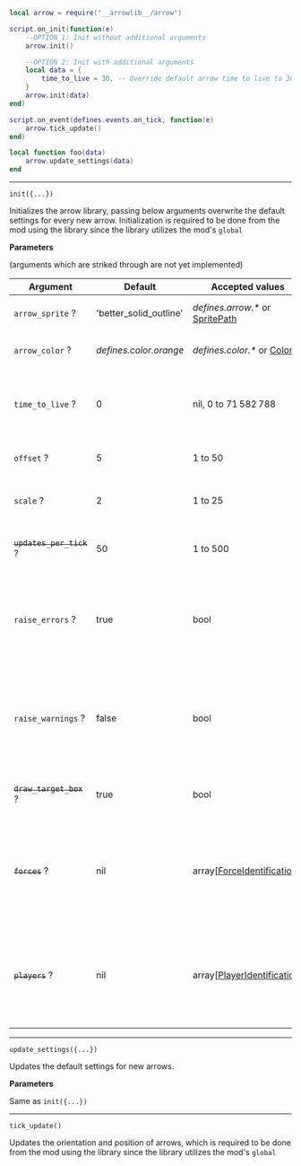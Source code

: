 ```lua
local arrow = require("__arrowlib__/arrow")

script.on_init(function(e)
    --OPTION 1: Init without additional arguments
    arrow.init()

    --OPTION 2: Init with additional arguments
    local data = {
        time_to_live = 30, -- Override default arrow time to live to 30 seconds
    }
    arrow.init(data)
end)

script.on_event(defines.events.on_tick, function(e)
    arrow.tick_update()
end)

local function foo(data)
    arrow.update_settings(data)
end
```

---

`init({...})`

Initializes the arrow library, passing below arguments overwrite the default settings for every new arrow. Initialization is required to be done from the mod using the library since the library utilizes the mod's `global`

**Parameters**

(arguments which are striked through are not yet implemented)

| Argument                 | Default                | Accepted values                                                                                       | Description                                                                                           |
| ------------------------ | ---------------------- | ----------------------------------------------------------------------------------------------------- | ----------------------------------------------------------------------------------------------------- |
| `arrow_sprite` ?         | 'better_solid_outline' | _defines.arrow.\*_ or [SpritePath](https://lua-api.factorio.com/latest/concepts.html#SpritePath)      | The sprite to be used as arrow                                                                        |
| `arrow_color` ?          | _defines.color.orange_ | _defines.color.\*_ or [Color](https://lua-api.factorio.com/latest/concepts.html#Color)                | The color of the arrow                                                                                |
| `time_to_live` ?         | 0                      | nil, 0 to 71 582 788                                                                                  | Default time to live in seconds for newly created arrows                                              |
| `offset` ?               | 5                      | 1 to 50                                                                                               | Offset from source in tiles                                                                           |
| `scale` ?                | 2                      | 1 to 25                                                                                               | Relative scaling of the arrow graphic                                                                 |
| ~~`updates_per_tick`~~ ? | 50                     | 1 to 500                                                                                              | How many arrows per tick are to be updated                                                            |
| `raise_errors` ?         | true                   | bool                                                                                                  | Wether critical incorrect function calls should raise an error or continue                            |
| `raise_warnings` ?       | false                  | bool                                                                                                  | Wether non-destructive incorrect function calls should raise an error or continue                     |
| ~~`draw_target_box`~~ ?  | true                   | bool                                                                                                  | Draw a rectangle around the target                                                                    |
| ~~`forces`~~ ?           | nil                    | array[[ForceIdentification](https://lua-api.factorio.com/latest/concepts.html#ForceIdentification)]   | Forces that this arrow is rendered to, passing `nil` or an empty table will render it to all forces   |
| ~~`players`~~ ?          | nil                    | array[[PlayerIdentification](https://lua-api.factorio.com/latest/concepts.html#PlayerIdentification)] | Players that this arrow is rendered to, passing `nil` or an empty table will render it to all players |

---

`update_settings({...})`

Updates the default settings for new arrows.

**Parameters**

Same as `init({...})`

---

`tick_update()`

Updates the orientation and position of arrows, which is required to be done from the mod using the library since the library utilizes the mod's `global`
